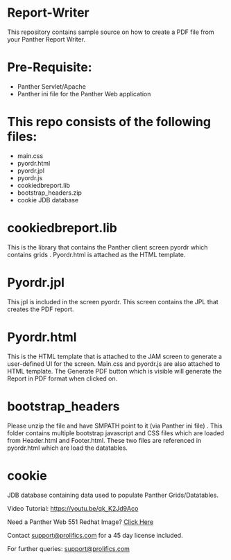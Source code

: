 # Report-Writer
This repository contains  sample source on how to create a PDF file from your Panther Report Writer. 

# Pre-Requisite:
  * Panther Servlet/Apache
  * Panther ini file for the Panther Web application

# This repo consists of the following files:
  * main.css
  * pyordr.html
  * pyordr.jpl
  * pyordr.js
  * cookiedbreport.lib
  * bootstrap_headers.zip
  * cookie JDB database
  
# cookiedbreport.lib
This is the library that contains the Panther client screen pyordr which contains grids . Pyordr.html  is attached as the HTML template.

# Pyordr.jpl
 This jpl is included in the screen pyordr. This screen contains the JPL  that creates the PDF report.  

# Pyordr.html
This is the HTML template that is attached to the JAM screen to generate a user-defined UI for the screen. Main.css and pyordr.js are also attached to HTML template. The Generate PDF button which is visible will generate the Report in PDF format when clicked on.

# bootstrap_headers
Please unzip the file and  have SMPATH  point to it (via Panther ini file) .  This folder contains multiple bootstrap javascript and CSS files which are loaded from Header.html and Footer.html. These two files are referenced in pyordr.html which are load the datatables.

# cookie
JDB database containing data used to populate Panther Grids/Datatables.

Video Tutorial: https://youtu.be/qk_K2Jd9Aco

Need a Panther Web 551 Redhat Image? [Click Here](https://hub.docker.com/r/prolificspanther/panther/)

Contact support@prolifics.com for a 45 day license included.

For further queries: support@prolifics.com
